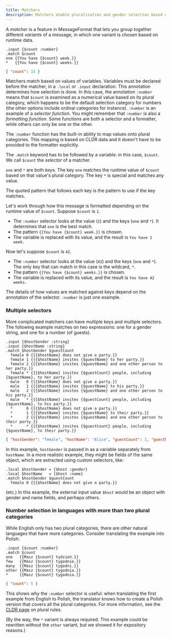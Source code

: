 ```yaml
---
title: Matchers
description: Matchers enable pluralization and gender selection based on message values.
---
```


A _matcher_ is a feature in MessageFormat that lets you group together different _variants_ of a message, in which one variant is chosen based on runtime data.

<mf2-interactive>

```mf2
.input {$count :number}
.match $count
one {{You have {$count} week.}}
*   {{You have {$count} weeks.}}
```

```json
{ "count": 15 }
```

</mf2-interactive>

Matchers match based on values of variables. Variables must be declared before the matcher, in a `.local` or `.input` declaration. This annotation determines how selection is done. In this case, the annotation `:number` means that `$count` is examined as a numerical value based on its plural category, which happens to be the default selection category for numbers (the other options include ordinal categories for instance). `:number` is an example of a _selector function_. You might remember that `:number` is also a _formatting function_. Some functions are both a selector and a formatter, while others can only be one or the other.

The `:number` function has the built-in ability to map values onto plural categories. This mapping is based on CLDR data and it doesn't have to be provided to the formatter explicitly.

The `.match` keyword has to be followed by a variable: in this case, `$count`. We call `$count` the _selector_ of a matcher.

`one` and `*` are both _keys_. The key `one` matches the runtime value of `$count` based on that value's plural category. The key `*` is special and matches any value.

The quoted pattern that follows each key is the pattern to use if the key matches.

Let's work through how this message is formatted depending on the runtime value of `$count`. Suppose `$count` is `1`.
* The `:number` selector looks at the value (`1`) and the keys (`one` and `*`). It determines that `one` is the best match.
* The pattern `{{You have {$count} week.}}` is chosen.
* The variable is replaced with its value, and the result is `You have 1 week.`

Now let's suppose `$count` is `42`.
* The `:number` selector looks at the value (`42`) and the keys (`one` and `*`). The only key that can match in this case is the wildcard, `*`.
* The pattern `{{You have {$count} weeks.}}` is chosen.
* The variable is replaced with its value, and the result is `You have 42 weeks.`

The details of how values are matched against keys depend on the annotation of the selector. `:number` is just one example.

### Multiple selectors

More complicated matchers can have multiple keys and multiple selectors.
The following example matches on two expressions: one for a gender string,
and one for a number (of guests).

<mf2-interactive>

```mf2
.input {$hostGender :string}
.input {$hostName :string}
.match $hostGender $guestCount
  female 0 {{{$hostName} does not give a party.}}
  female 1 {{{$hostName} invites {$guestName} to her party.}}
  female 2 {{{$hostName} invites {$guestName} and one other person to her party.}}
  female * {{{$hostName} invites {$guestCount} people, including {$guestName}, to her party.}}
  male   0 {{{$hostName} does not give a party.}}
  male   1 {{{$hostName} invites {$guestName} to his party.}}
  male   2 {{{$hostName} invites {$guestName} and one other person to his party.}}
  male   * {{{$hostName} invites {$guestCount} people, including {$guestName}, to his party.}}
  *      0 {{{$hostName} does not give a party.}}
  *      1 {{{$hostName} invites {$guestName} to their party.}}
  *      2 {{{$hostName} invites {$guestName} and one other person to their party.}}
  *      * {{{$hostName} invites {$guestCount} people, including {$guestName}, to their party.}}
```

```json
{ "hostGender": "female", "hostName": "Alice", "guestCount": 2, "guestName": "Bob" }
```
</mf2-interactive>


In this example, `hostGender` is passed in as a variable separately from `hostName`.
In a more realistic example, they might be fields of the same object, which are
extracted using custom selectors, like:

```mf2
.local $hostGender = {$host :gender}
.local $hostName   = {$host :name}
.match $hostGender $guestCount
  female 0 {{{$hostName} does not give a party.}}
```

(etc.) In this example, the external input value `$host` would be an object
with gender and name fields, and perhaps others.

### Number selection in languages with more than two plural categories

While English only has two plural categories, there are other natural languages that
have more categories. Consider translating the example into Polish:

<mf2-interactive>

```mf2
.input {$count :number}
.match $count
one   {{Masz {$count} tydzień.}}
few   {{Masz {$count} tygodnie.}}
many  {{Masz {$count} tygodni.}}
other {{Masz {$count} tygodnia.}}
*     {{Masz {$count} tygodnia.}}
```

```json
{ "count": 5 }
```

</mf2-interactive>

This shows why the `:number` selector is useful: when translating the first example
from English to Polish, the translator knows how to create a Polish version
that covers all the plural categories. For more information, see the
[CLDR page](https://cldr.unicode.org/index/cldr-spec/plural-rules) on plural rules.

(By the way, the `*` variant is always required. This example could be rewritten
without the `other` variant, but we showed it for expository reasons.)
